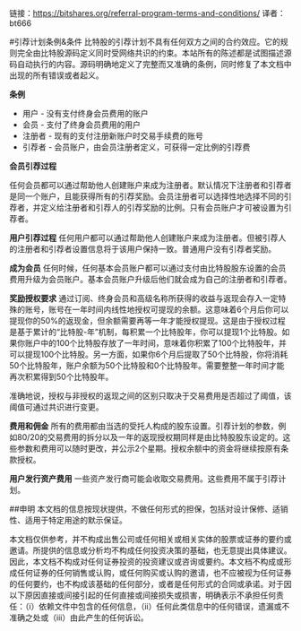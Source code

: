 链接：https://bitshares.org/referral-program-terms-and-conditions/
译者：bt666



#引荐计划条例&条件
比特股的引荐计划不具有任何双方之间的合约效应。它的规则完全由比特股源码定义同时受网络共识的约束。本站所有的陈述都是试图描述源码自动执行的内容。源码明确地定义了完整而又准确的条例，同时修复了本文档中出现的所有错误或者起义。

**条例**
- 用户 - 没有支付终身会员费用的账户
- 会员 - 支付了终身会员费用的用户
- 注册者  - 现有的支付注册新账户时交易手续费的账号
- 引荐者 - 会员账户，由会员注册者定义，可获得一定比例的引荐费

**会员引荐过程**

任何会员都可以通过帮助他人创建账户来成为注册者。默认情况下注册者和引荐者是同一个账户，且能获得所有的引荐奖励。会员注册者可以选择性地选择不同的引荐者，并定义给注册者和引荐人的引荐奖励的比例。只有会员账户才可被设置为引荐者。

**用户引荐过程**
任何用户都可以通过帮助他人创建账户来成为注册者。但被引荐人的注册者和引荐者设置信息将于该用户保持一致。普通用户没有引荐者奖励。

**成为会员**
任何时候，任何基本会员账户都可以通过支付由比特股股东设置的会员费用升级为会员账户。基本会员账户升级后他们就会成为自己的注册者和引荐者。

**奖励授权要求**
通过订阅、终身会员和高级名称所获得的收益与返现会存入一定特殊的账号，账号在一年时间内线性地授权可提现的余额。这意味着6个月后你可以提现你的50%的返现金，但余额需要再等一年才能授权提现。这是由于授权过程是基于累计的“比特股-年”机制，每积累一个比特股年，你可以提现1个比特股。如果你账户中的100个比特股存放了一年时间，意味着你积累了100个比特股年，并可以提现100个比特股。另一方面，如果你6个月后提取了50个比特股，你将消耗50个比特股年，账户余额为50个比特股和0个比特股年。需要整整一年时间才能再次积累得到50个比特股年。

准确地说，授权与非授权的返现之间的区别只取决于交易费用是否超过了阈值，该阈值可通过共识进行变更。

**费用和佣金**
所有的费用都由当选的受托人构成的股东设置。引荐计划的参数，例如80/20的交易费用的拆分以及一年的返现授权期同样是由比特股股东设定的。这些参数和费用可以随时更改，并公示2个星期。授权余额中的资金将继续按原有条款授权。

**用户发行资产费用**
一些资产发行商可能会收取交易费用。这些费用不属于引荐计划。

##申明
本文档的信息按现状提供，不做任何形式的担保，包括对设计保修、适销性、适用于特定用途的默示保证。

本文档仅供参考，并不构成出售公司或任何相关或相关实体的股票或证券的要约或邀请。所提供的信息或分析均不构成任何投资决策的基础，也无意提出具体建议。因此，本文档不构成对任何证券投资的投资建议或咨询或要约。本文档不构成或形成任何证券的任何销售或认购，或任何购买或认购的邀请，也不应被视为任何证券的任何要约，也不构成该基础的任何部分，或者是任何形式的合同或承诺。对于因以下原因直接或间接引起的任何直接或间接损失或损害，明确表示不承担任何责任：（i）依赖文件中包含的任何信息，（ii）任何此类信息中的任何错误，遗漏或不准确之处或（iii）由此产生的任何诉讼。